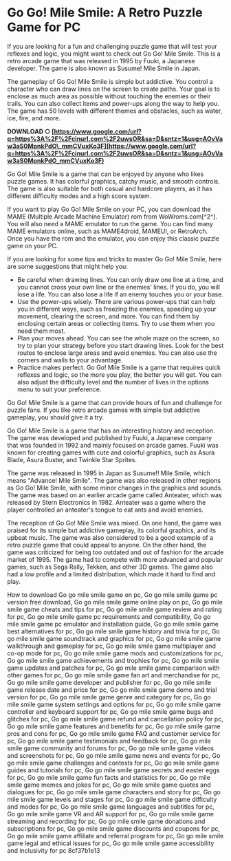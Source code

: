 # Go Go! Mile Smile: A Retro Puzzle Game for PC
 
If you are looking for a fun and challenging puzzle game that will test your reflexes and logic, you might want to check out Go Go! Mile Smile. This is a retro arcade game that was released in 1995 by Fuuki, a Japanese developer. The game is also known as Susume! Mile Smile in Japan.
 
The gameplay of Go Go! Mile Smile is simple but addictive. You control a character who can draw lines on the screen to create paths. Your goal is to enclose as much area as possible without touching the enemies or their trails. You can also collect items and power-ups along the way to help you. The game has 50 levels with different themes and obstacles, such as water, ice, fire, and more.
 
**DOWNLOAD ○ [https://www.google.com/url?q=https%3A%2F%2Fcinurl.com%2F2uwsOR&sa=D&sntz=1&usg=AOvVaw3aS0MpnkPdO\_mmCVuxKo3F](https://www.google.com/url?q=https%3A%2F%2Fcinurl.com%2F2uwsOR&sa=D&sntz=1&usg=AOvVaw3aS0MpnkPdO_mmCVuxKo3F)**


 
Go Go! Mile Smile is a game that can be enjoyed by anyone who likes puzzle games. It has colorful graphics, catchy music, and smooth controls. The game is also suitable for both casual and hardcore players, as it has different difficulty modes and a high score system.
 
If you want to play Go Go! Mile Smile on your PC, you can download the MAME (Multiple Arcade Machine Emulator) rom from WoWroms.com[^2^]. You will also need a MAME emulator to run the game. You can find many MAME emulators online, such as MAME4droid, MAMEUI, or RetroArch. Once you have the rom and the emulator, you can enjoy this classic puzzle game on your PC.
  
If you are looking for some tips and tricks to master Go Go! Mile Smile, here are some suggestions that might help you:
 
- Be careful when drawing lines. You can only draw one line at a time, and you cannot cross your own line or the enemies' lines. If you do, you will lose a life. You can also lose a life if an enemy touches you or your base.
- Use the power-ups wisely. There are various power-ups that can help you in different ways, such as freezing the enemies, speeding up your movement, clearing the screen, and more. You can find them by enclosing certain areas or collecting items. Try to use them when you need them most.
- Plan your moves ahead. You can see the whole maze on the screen, so try to plan your strategy before you start drawing lines. Look for the best routes to enclose large areas and avoid enemies. You can also use the corners and walls to your advantage.
- Practice makes perfect. Go Go! Mile Smile is a game that requires quick reflexes and logic, so the more you play, the better you will get. You can also adjust the difficulty level and the number of lives in the options menu to suit your preference.

Go Go! Mile Smile is a game that can provide hours of fun and challenge for puzzle fans. If you like retro arcade games with simple but addictive gameplay, you should give it a try.
  
Go Go! Mile Smile is a game that has an interesting history and reception. The game was developed and published by Fuuki, a Japanese company that was founded in 1992 and mainly focused on arcade games. Fuuki was known for creating games with cute and colorful graphics, such as Asura Blade, Asura Buster, and Twinkle Star Sprites.
 
The game was released in 1995 in Japan as Susume!! Mile Smile, which means "Advance! Mile Smile". The game was also released in other regions as Go Go! Mile Smile, with some minor changes in the graphics and sounds. The game was based on an earlier arcade game called Anteater, which was released by Stern Electronics in 1982. Anteater was a game where the player controlled an anteater's tongue to eat ants and avoid enemies.
 
The reception of Go Go! Mile Smile was mixed. On one hand, the game was praised for its simple but addictive gameplay, its colorful graphics, and its upbeat music. The game was also considered to be a good example of a retro puzzle game that could appeal to anyone. On the other hand, the game was criticized for being too outdated and out of fashion for the arcade market of 1995. The game had to compete with more advanced and popular games, such as Sega Rally, Tekken, and other 3D games. The game also had a low profile and a limited distribution, which made it hard to find and play.
 
How to download Go go mile smile game on pc,  Go go mile smile game pc version free download,  Go go mile smile game online play on pc,  Go go mile smile game cheats and tips for pc,  Go go mile smile game review and rating for pc,  Go go mile smile game pc requirements and compatibility,  Go go mile smile game pc emulator and installation guide,  Go go mile smile game best alternatives for pc,  Go go mile smile game history and trivia for pc,  Go go mile smile game soundtrack and graphics for pc,  Go go mile smile game walkthrough and gameplay for pc,  Go go mile smile game multiplayer and co-op mode for pc,  Go go mile smile game mods and customizations for pc,  Go go mile smile game achievements and trophies for pc,  Go go mile smile game updates and patches for pc,  Go go mile smile game comparison with other games for pc,  Go go mile smile game fan art and merchandise for pc,  Go go mile smile game developer and publisher for pc,  Go go mile smile game release date and price for pc,  Go go mile smile game demo and trial version for pc,  Go go mile smile game genre and category for pc,  Go go mile smile game system settings and options for pc,  Go go mile smile game controller and keyboard support for pc,  Go go mile smile game bugs and glitches for pc,  Go go mile smile game refund and cancellation policy for pc,  Go go mile smile game features and benefits for pc,  Go go mile smile game pros and cons for pc,  Go go mile smile game FAQ and customer service for pc,  Go go mile smile game testimonials and feedback for pc,  Go go mile smile game community and forums for pc,  Go go mile smile game videos and screenshots for pc,  Go go mile smile game news and events for pc,  Go go mile smile game challenges and contests for pc,  Go go mile smile game guides and tutorials for pc,  Go go mile smile game secrets and easter eggs for pc,  Go go mile smile game fun facts and statistics for pc,  Go go mile smile game memes and jokes for pc,  Go go mile smile game quotes and dialogues for pc,  Go go mile smile game characters and story for pc,  Go go mile smile game levels and stages for pc,  Go go mile smile game difficulty and modes for pc,  Go go mile smile game languages and subtitles for pc,  Go go mile smile game VR and AR support for pc,  Go go mile smile game streaming and recording for pc,  Go go mile smile game donations and subscriptions for pc,  Go go mile smile game discounts and coupons for pc,  Go go mile smile game affiliate and referral program for pc,  Go go mile smile game legal and ethical issues for pc,  Go go mile smile game accessibility and inclusivity for pc
 8cf37b1e13
 
